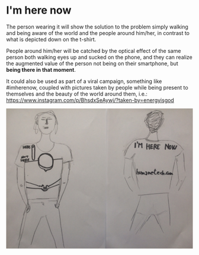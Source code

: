 # I'm here now

The person wearing it will show the solution to the problem simply walking and being aware of the world and the people around him/her, 
in contrast to what is depicted down on the t-shirt. 

People around him/her will be catched by the optical effect of the same person both walking eyes up and sucked on the phone, 
and they can realize the augmented value of the person not being on their smartphone, but **being there in that moment**.

It could also be used as part of a viral campaign, something like #imherenow, coupled with pictures taken by people while being present to themselves and the beauty of the world around them, i.e.: https://www.instagram.com/p/BhsdxSeAywj/?taken-by=energyisgod 



![Sketch](sketch.jpg)
